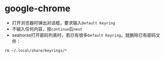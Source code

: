 # google-chrome

- 打开浏览器时弹出对话框，要求输入`Default Keyring`
- 不输入任何内容，按`continue`后`next`
- seahorse打开密码列表时，若已有很多`Default Keyring`，就删除已有密码文件：
```
rm ~/.local/share/keyrings/*
```